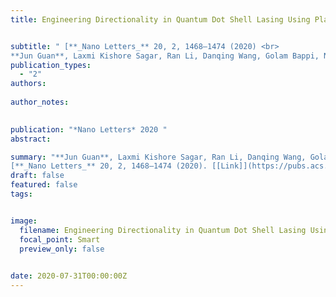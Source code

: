 ```yaml
---
title: Engineering Directionality in Quantum Dot Shell Lasing Using Plasmonic Lattices


subtitle: " [**_Nano Letters_** 20, 2, 1468–1474 (2020) <br> 
**Jun Guan**, Laxmi Kishore Sagar, Ran Li, Danqing Wang, Golam Bappi, Nicolas E. Watkins, Marc R. Bourgeois, Larissa Levina, Fengjia Fan, Sjoerd Hoogland, Oleksandr Voznyy, Joao Martins de Pina, Richard D. Schaller, George C. Schatz, Edward H. Sargent, and Teri W. Odom* ](https://pubs.acs.org/doi/full/10.1021/acs.nanolett.9b05342)"
publication_types:
  - "2"
authors: 
  
author_notes:
  

publication: "*Nano Letters* 2020 "
abstract: 

summary: "**Jun Guan**, Laxmi Kishore Sagar, Ran Li, Danqing Wang, Golam Bappi, Nicolas E. Watkins, Marc R. Bourgeois, Larissa Levina, Fengjia Fan, Sjoerd Hoogland, Oleksandr Voznyy, Joao Martins de Pina, Richard D. Schaller, George C. Schatz, Edward H. Sargent, and Teri W. Odom*  <br>
[**_Nano Letters_** 20, 2, 1468–1474 (2020). [[Link]](https://pubs.acs.org/doi/full/10.1021/acs.nanolett.9b05342)"
draft: false
featured: false
tags:


image:
  filename: Engineering Directionality in Quantum Dot Shell Lasing Using Plasmonic Lattices.jpg
  focal_point: Smart
  preview_only: false

 
date: 2020-07-31T00:00:00Z
---
```







